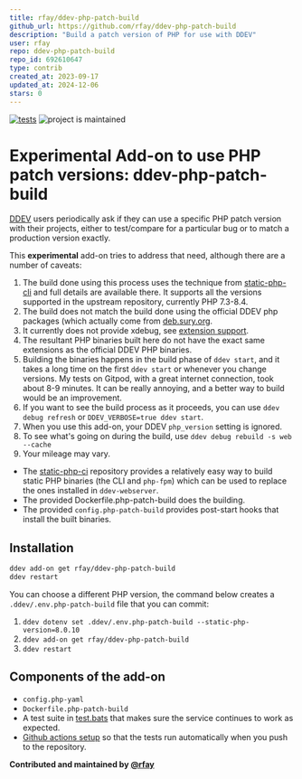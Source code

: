 ```yaml
---
title: rfay/ddev-php-patch-build
github_url: https://github.com/rfay/ddev-php-patch-build
description: "Build a patch version of PHP for use with DDEV"
user: rfay
repo: ddev-php-patch-build
repo_id: 692610647
type: contrib
created_at: 2023-09-17
updated_at: 2024-12-06
stars: 0
---
```


[![tests](https://github.com/rfay/ddev-php-patch-build/actions/workflows/tests.yml/badge.svg)](https://github.com/rfay/ddev-php-patch-build/actions/workflows/tests.yml) ![project is maintained](https://img.shields.io/maintenance/yes/2025.svg)

# Experimental Add-on to use PHP patch versions: ddev-php-patch-build

[DDEV](https://ddev.com) users periodically ask if they can use a specific PHP patch version with their projects, either to test/compare for a particular bug or to match a production version exactly.

This **experimental** add-on tries to address that need, although there are a number of caveats:

1. The build done using this process uses the technique from [static-php-cli](https://github.com/crazywhalecc/static-php-cli) and full details are available there. It supports all the versions supported in the upstream repository, currently PHP 7.3-8.4.
2. The build does not match the build done using the official DDEV php packages (which actually come from [deb.sury.org](https://deb.sury.org/).
3. It currently does not provide xdebug, see [extension support](https://static-php.dev/en/guide/extension-notes.html).
4. The resultant PHP binaries built here do not have the exact same extensions as the official DDEV PHP binaries.
5. Building the binaries happens in the build phase of `ddev start`, and it takes a long time on the first `ddev start` or whenever you change versions. My tests on Gitpod, with a great internet connection, took about 8-9 minutes. It can be really annoying, and a better way to build would be an improvement.
6. If you want to see the build process as it proceeds, you can use `ddev debug refresh` or `DDEV_VERBOSE=true ddev start`.
7. When you use this add-on, your DDEV `php_version` setting is ignored.
8. To see what's going on during the build, use `ddev debug rebuild -s web --cache`
9. Your mileage may vary.

* The [static-php-ci](https://github.com/crazywhalecc/static-php-cli) repository provides a relatively easy way to build static PHP binaries (the CLI and `php-fpm`) which can be used to replace the ones installed in `ddev-webserver`.
* The provided Dockerfile.php-patch-build does the building.
* The provided `config.php-patch-build` provides post-start hooks that install the built binaries.

## Installation

```bash
ddev add-on get rfay/ddev-php-patch-build
ddev restart
```

You can choose a different PHP version, the command below creates a `.ddev/.env.php-patch-build` file that you can commit:

1. `ddev dotenv set .ddev/.env.php-patch-build --static-php-version=8.0.10`
1. `ddev add-on get rfay/ddev-php-patch-build`
2. `ddev restart`

## Components of the add-on

* `config.php-yaml`
* `Dockerfile.php-patch-build`
* A test suite in [test.bats](tests/test.bats) that makes sure the service continues to work as expected.
* [Github actions setup](https://github.com/rfay/ddev-php-patch-build/blob/main/.github/workflows/tests.yml) so that the tests run automatically when you push to the repository.


**Contributed and maintained by [@rfay](https://github.com/rfay)**
